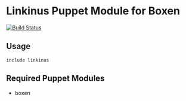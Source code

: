 # Linkinus Puppet Module for Boxen

[![Build Status](https://travis-ci.org/boxen/puppet-linkinus.png?branch=master)](https://travis-ci.org/boxen/puppet-linkinus)

## Usage

```puppet
include linkinus
```

## Required Puppet Modules

* boxen

